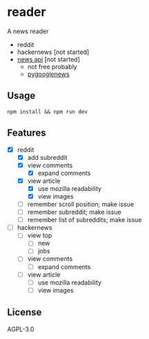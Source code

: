 # reader

A news reader

- reddit
- hackernews [not started]
- [news api](https://newsapi.org/) [not started]
  - not free probably
  - [pygooglenews](https://github.com/kotartemiy/pygooglenews)

## Usage

```command
npm install && npm run dev
```

## Features
- [x] reddit
  - [x] add subreddit
  - [x] view comments
    - [x] expand comments
  - [x] view article
    - [x] use mozilla readability
    - [x] view images
  - [ ] remember scroll position; make issue
  - [ ] remember subreddit; make issue
  - [ ] remember list of subreddits; make issue
- [ ] hackernews
  - [ ] view top
    - [ ] new
    - [ ] jobs
  - [ ] view comments
    - [ ] expand comments
  - [ ] view article
    - [ ] use mozilla readability
    - [ ] view images

## License

AGPL-3.0
